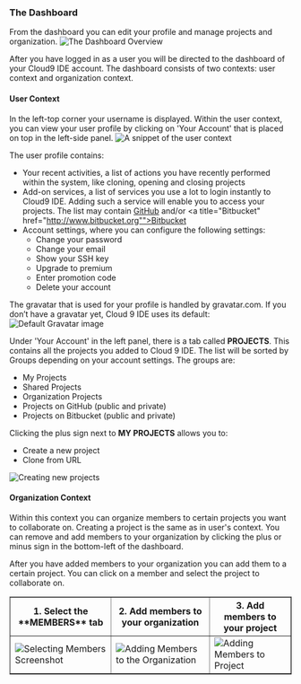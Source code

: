 ### The Dashboard

From the dashboard you can edit your profile and manage projects and organization.
![The Dashboard Overview](./images/theDashboard.png)

After you have logged in as a user you will be directed to the dashboard of your Cloud9 IDE account. The dashboard consists of two contexts: user context and organization context.

#### User Context
In the left-top corner your username is displayed. Within the user context, you can view your user profile by clicking on 'Your Account' that is placed on top in the left-side panel.
![A snippet of the user context](./images/userContext.png)

The user profile contains:

* Your recent activities, a list of actions you have recently performed within the system, like cloning, opening and closing projects
* Add-on services, a list of services you use a lot to login instantly to Cloud9 IDE. Adding such a service will enable you to access your projects. The list may contain <a title="GitHub" href="http://www.github.com">GitHub</a> and/or <a title="Bitbucket" href="http://www.bitbucket.org"">Bitbucket</a>
* Account settings, where you can configure the following settings:
    * Change your password
    * Change your email
    * Show your SSH key
    * Upgrade to premium
    * Enter promotion code
    * Delete your account
    

The gravatar that is used for your profile is handled by gravatar.com. If you don’t have a gravatar yet, Cloud 9 IDE uses its default:
![Default Gravatar image](./images/gravatarSample.png)

Under 'Your Account' in the left panel, there is a tab called **PROJECTS**. This contains all the projects you added to Cloud 9 IDE. The list will be sorted by Groups depending on your account settings. The groups are:</p>
* My Projects
* Shared Projects
* Organization Projects
* Projects on GitHub (public and private)
* Projects on Bitbucket (public and private)

Clicking the plus sign next to **MY PROJECTS**  allows you to:

* Create a new project
* Clone from URL

![Creating new projects](./images/newProjectCreation.png)

#### Organization Context
Within this context you can organize members to certain projects you want to collaborate on. Creating a project is the same as in user's context. You can remove and add members to your organization by clicking the plus or minus sign in the bottom-left of the dashboard.

After you have added members to your organization you can add them to a certain project. You can click on a member and select the project to collaborate on.

<table border="1">
  <tr>
    <th>1. Select the **MEMBERS** tab</th>
    <th>2. Add members to your organization</th>
    <th>3. Add members to your project</th>
  </tr>
  <tr>
    <td><img src="./images/selectMembers.png" alt ="Selecting Members Screenshot" /></td>
    <td><img src="./images/addMembersToOrg.png" alt ="Adding Members to the Organization" /></td>
    <td><img src="./images/addMembersToProject.png" alt ="Adding Members to Project" /></td>
  </tr>
</table>